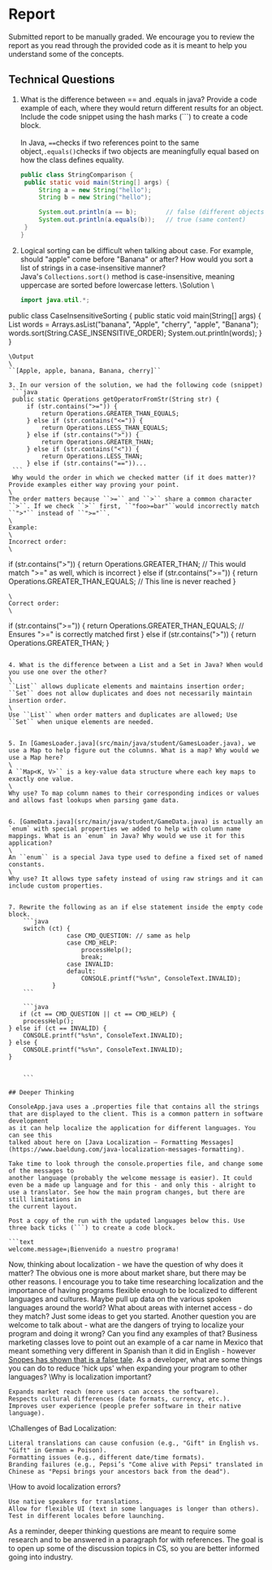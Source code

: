 # Report

Submitted report to be manually graded. We encourage you to review the report as you read through the provided
code as it is meant to help you understand some of the concepts. 

## Technical Questions

1. What is the difference between == and .equals in java? Provide a code example of each, where they would return different results for an object. Include the code snippet using the hash marks (```) to create a code block.
\
\
In Java, ``==``checks if two references point to the same object,`.equals()`checks if two objects are meaningfully equal based on how the class defines equality.

   ```java
   public class StringComparison {
    public static void main(String[] args) {
        String a = new String("hello");
        String b = new String("hello");

        System.out.println(a == b);        // false (different objects in memory)
        System.out.println(a.equals(b));   // true (same content)
    }
   }
   ```

2. Logical sorting can be difficult when talking about case. For example, should "apple" come before "Banana" or after? How would you sort a list of strings in a case-insensitive manner?
\
Java's ``Collections.sort()`` method is case-insensitive, meaning uppercase are sorted before lowercase letters.
\Solution
\
   ```java
   import java.util.*;

public class CaseInsensitiveSorting {
    public static void main(String[] args) {
        List<String> words = Arrays.asList("banana", "Apple", "cherry", "apple", "Banana");
        words.sort(String.CASE_INSENSITIVE_ORDER);
        System.out.println(words);
    }
}

   ```
\Output
\
``[Apple, apple, banana, Banana, cherry]``

3. In our version of the solution, we had the following code (snippet)
    ```java
    public static Operations getOperatorFromStr(String str) {
        if (str.contains(">=")) {
            return Operations.GREATER_THAN_EQUALS;
        } else if (str.contains("<=")) {
            return Operations.LESS_THAN_EQUALS;
        } else if (str.contains(">")) {
            return Operations.GREATER_THAN;
        } else if (str.contains("<")) {
            return Operations.LESS_THAN;
        } else if (str.contains("=="))...
    ```
    Why would the order in which we checked matter (if it does matter)? Provide examples either way proving your point. 
\
The order matters because ``>=`` and ``>`` share a common character ``>``. If we check ``>`` first, ``"foo>=bar"``would incorrectly match ``">"`` instead of ``">="``.
\
Example:
\
Incorrect order:
\
```
if (str.contains(">")) {
    return Operations.GREATER_THAN; // This would match ">=" as well, which is incorrect
} else if (str.contains(">=")) {
    return Operations.GREATER_THAN_EQUALS; // This line is never reached
}

```
\
Correct order:
\
```
if (str.contains(">=")) {
    return Operations.GREATER_THAN_EQUALS; // Ensures ">=" is correctly matched first
} else if (str.contains(">")) {
    return Operations.GREATER_THAN;
}

```

4. What is the difference between a List and a Set in Java? When would you use one over the other? 
\
``List`` allows duplicate elements and maintains insertion order; ``Set`` does not allow duplicates and does not necessarily maintain insertion order.
\
Use ``List`` when order matters and duplicates are allowed; Use ``Set`` when unique elements are needed.


5. In [GamesLoader.java](src/main/java/student/GamesLoader.java), we use a Map to help figure out the columns. What is a map? Why would we use a Map here? 
\
A ``Map<K, V>`` is a key-value data structure where each key maps to exactly one value.
\
Why use? To map column names to their corresponding indices or values and allows fast lookups when parsing game data.


6. [GameData.java](src/main/java/student/GameData.java) is actually an `enum` with special properties we added to help with column name mappings. What is an `enum` in Java? Why would we use it for this application?
\
An ``enum`` is a special Java type used to define a fixed set of named constants.
\
Why use? It allows type safety instead of using raw strings and it can include custom properties.


7. Rewrite the following as an if else statement inside the empty code block.
    ```java
    switch (ct) {
                case CMD_QUESTION: // same as help
                case CMD_HELP:
                    processHelp();
                    break;
                case INVALID:
                default:
                    CONSOLE.printf("%s%n", ConsoleText.INVALID);
            }
    ``` 

    ```java
   if (ct == CMD_QUESTION || ct == CMD_HELP) {
    processHelp();
} else if (ct == INVALID) {
    CONSOLE.printf("%s%n", ConsoleText.INVALID);
} else {
    CONSOLE.printf("%s%n", ConsoleText.INVALID);
}

    
    ```

## Deeper Thinking

ConsoleApp.java uses a .properties file that contains all the strings
that are displayed to the client. This is a common pattern in software development
as it can help localize the application for different languages. You can see this
talked about here on [Java Localization – Formatting Messages](https://www.baeldung.com/java-localization-messages-formatting).

Take time to look through the console.properties file, and change some of the messages to
another language (probably the welcome message is easier). It could even be a made up language and for this - and only this - alright to use a translator. See how the main program changes, but there are still limitations in 
the current layout. 

Post a copy of the run with the updated languages below this. Use three back ticks (```) to create a code block. 

```text
welcome.message=¡Bienvenido a nuestro programa!
```

Now, thinking about localization - we have the question of why does it matter? The obvious
one is more about market share, but there may be other reasons.  I encourage
you to take time researching localization and the importance of having programs
flexible enough to be localized to different languages and cultures. Maybe pull up data on the
various spoken languages around the world? What about areas with internet access - do they match? Just some ideas to get you started. Another question you are welcome to talk about - what are the dangers of trying to localize your program and doing it wrong? Can you find any examples of that? Business marketing classes love to point out an example of a car name in Mexico that meant something very different in Spanish than it did in English - however [Snopes has shown that is a false tale](https://www.snopes.com/fact-check/chevrolet-nova-name-spanish/).  As a developer, what are some things you can do to reduce 'hick ups' when expanding your program to other languages?
\Why is localization important?

    Expands market reach (more users can access the software).
    Respects cultural differences (date formats, currency, etc.).
    Improves user experience (people prefer software in their native language).

\Challenges of Bad Localization:

    Literal translations can cause confusion (e.g., "Gift" in English vs. "Gift" in German = Poison).
    Formatting issues (e.g., different date/time formats).
    Branding failures (e.g., Pepsi’s "Come alive with Pepsi" translated in Chinese as "Pepsi brings your ancestors back from the dead").

\How to avoid localization errors?

    Use native speakers for translations.
    Allow for flexible UI (text in some languages is longer than others).
    Test in different locales before launching.

As a reminder, deeper thinking questions are meant to require some research and to be answered in a paragraph for with references. The goal is to open up some of the discussion topics in CS, so you are better informed going into industry. 